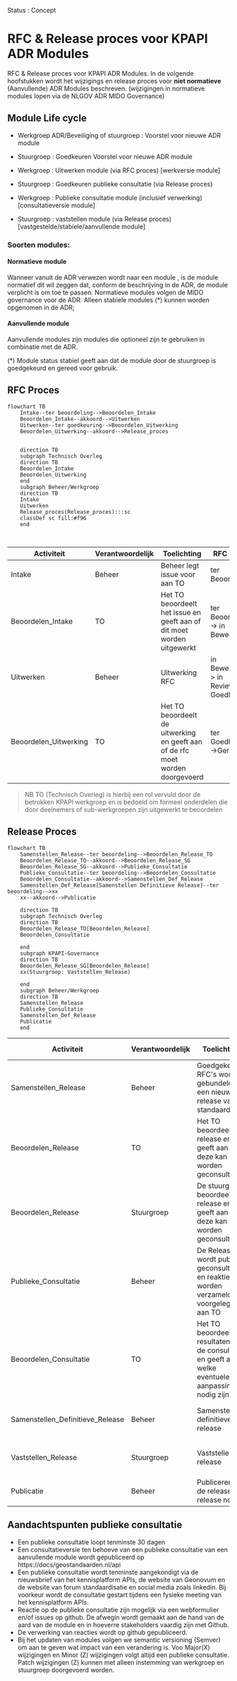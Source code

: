 
Status : Concept

# RFC & Release proces voor KPAPI ADR Modules

RFC & Release proces voor KPAPI ADR Modules. In de volgende hoofstukken wordt het wijzigings en release proces voor __niet normatieve__ (Aanvullende) ADR Modules beschreven.
(wijzigingen in normatieve modules lopen via de NLGOV ADR MIDO Governance)


## Module Life cycle

- Werkgroep ADR/Beveiliging of stuurgroep : Voorstel voor nieuwe ADR module

- Stuurgroep : Goedkeuren Voorstel voor nieuwe ADR module

- Werkgroep : Uitwerken module (via RFC proces) [werkversie module]

- Stuurgroep : Goedkeuren publieke consultatie (via Release proces)

- Werkgroep : Publieke consultatie module (inclusief verwerking) [consultatieversie module]

- Stuurgroep : vaststellen module (via Release proces) [vastgestelde/stabiele/aanvullende module]
 
### Soorten modules:

#### Normatieve module
Wanneer vanuit de ADR verwezen wordt naar een module , is de module normatief dit wil zeggen dat, conform de beschrijving in de ADR, de module verplicht is om toe te passen. Normatieve modules volgen de MIDO governance voor de ADR. Alleen stabiele modules (*) kunnen worden opgenomen in de ADR;

#### Aanvullende module
Aanvullende modules zijn modules die optioneel zijn te gebruiken in combinatie met de ADR.  

(*) Module status stabiel geeft aan dat de module door de stuurgroep is goedgekeurd en gereed voor gebruik.


## RFC Proces

```mermaid
flowchart TB
    Intake--ter beoordeling-->Beoordelen_Intake
    Beoordelen_Intake--akkoord-->Uitwerken
    Uitwerken--ter goedkeuring-->Beoordelen_Uitwerking
    Beoordelen_Uitwerking--akkoord-->Release_proces

    
    direction TB
    subgraph Technisch Overleg
    direction TB
    Beoordelen_Intake
    Beoordelen_Uitwerking
    end
    subgraph Beheer/Werkgroep
    direction TB
    Intake
    Uitwerken
    Release_proces(Release_proces):::sc
    classDef sc fill:#f96
    end
 
    
```

|Activiteit | Verantwoordelijk | Toelichting | RFC status| 
|----|----|----|---|
|Intake|Beheer|Beheer legt issue voor aan TO |ter Beoordeling|
|Beoordelen_Intake|TO|Het TO beoordeelt het issue en geeft aan of dit moet worden uitgewerkt|ter Beoordeling -> in Bewerking
|Uitwerken|Beheer| Uitwerking RFC  |in Bewerking -> in Review/ter Goedkeuring|
|Beoordelen_Uitwerking|TO| Het TO beoordeelt de uitwerking en geeft aan of de rfc moet worden doorgevoerd |ter Goedkeuring->Gereed|

 > NB TO (Technisch Overleg) is hierbij een rol vervuld door de betrokken KPAPI werkgroep en is bedoeld om formeel onderdelen die door deelnemers of sub-werkgroepen zijn uitgewerkt te beoordelen  

## Release Proces

```mermaid
flowchart TB
    Samenstellen_Release--ter beoordeling-->Beoordelen_Release_TO
    Beoordelen_Release_TO--akkoord-->Beoordelen_Release_SG
    Beoordelen_Release_SG--akkoord-->Publieke_Consultatie
    Publieke_Consultatie--ter beoordeling-->Beoordelen_Consultatie
    Beoordelen_Consultatie--akkoord-->Samenstellen_Def_Release
    Samenstellen_Def_Release[Samenstellen Definitieve Release]--ter beoordeling-->xx
    xx--akkoord-->Publicatie

    direction TB
    subgraph Technisch Overleg
    direction TB
    Beoordelen_Release_TO[Beoordelen_Release]
    Beoordelen_Consultatie
    
    end
    subgraph KPAPI-Governance
    direction TB
    Beoordelen_Release_SG[Beoordelen_Release]
    xx(Stuurgroep: Vaststellen_Release)
    
    end
    subgraph Beheer/Werkgroep
    direction TB
    Samenstellen_Release
    Publieke_Consultatie
    Samenstellen_Def_Release
    Publicatie
    end  
```

|Activiteit | Verantwoordelijk | Toelichting | Release status| 
|----|----|----|---|
|Samenstellen_Release|Beheer | Goedgekeurde RFC's worden gebundeld in een nieuwe release van de standaard |ter Beoordeling|
|Beoordelen_Release|TO|Het TO beoordeelt de release en geeft aan of deze kan worden geconsulteerd|ter Beoordeling -> in Consultatie/  (TO Akkoord) |
|Beoordelen_Release|Stuurgroep |De stuurgroep beoordeelt de release en geeft aan of deze kan worden geconsulteerd|in Consultatie/ (TO Akkoord) -> in Consultatie |
|Publieke_Consultatie|Beheer| De Release wordt publiek geconsulteerd en reakties worden verzameld en voorgelegd aan TO |in Consultatie -> ter Goedkeuring|
|Beoordelen_Consultatie|TO| Het TO beoordeelt de resultaten van de consultatie en geeft aan welke eventuele aanpassingen nodig zijn |ter Goedkeuring-> Release Akkoord|
|Samenstellen_Definitieve_Release | Beheer | Samenstellen definitieve release | Release Akkoord-> ter Vaststelling|
|Vaststellen_Release | Stuurgroep | Vaststellen release | ter Vaststelling -> Vastgesteld |
|Publicatie | Beheer | Publiceren van de release en release notes | Vastgesteld | 

## Aandachtspunten publieke consultatie
* Een publieke consultatie loopt tenminste 30 dagen
* Een consultatieversie ten behoeve van een publieke consultatie van een aanvullende module wordt gepubliceerd op https://docs/geostandaarden.nl/api
* Een publieke consultatie wordt tenminste aangekondigt via de nieuwsbrief van het kennisplatform APIs, de website van Geonovum en de website van forum standaardisatie en social media zoals linkedin. Bij voorkeur wordt de consultatie gestart tijdens een fysieke meeting van het kennisplatform APIs.
* Reactie op de publieke consultatie zijn mogelijk via een webformulier en/of issues op github. De afwegin wordt gemaakt aan de hand van de aard van de module en in hoeverre stakeholders vaardig zijn met Github.
* De verwerking van reacties wordt op github gepubliceerd.
* Bij het updaten van modules volgen we semantic versioning (Semver) om aan te geven wat impact van een verandering is. Voo Major(X) wijzigingen en Minor (Z) wijzigingen volgt altijd een publieke consultatie. Patch wijzigingen (Z) kunnen met alleen instemming van werkgroep en stuurgroep doorgevoerd worden.